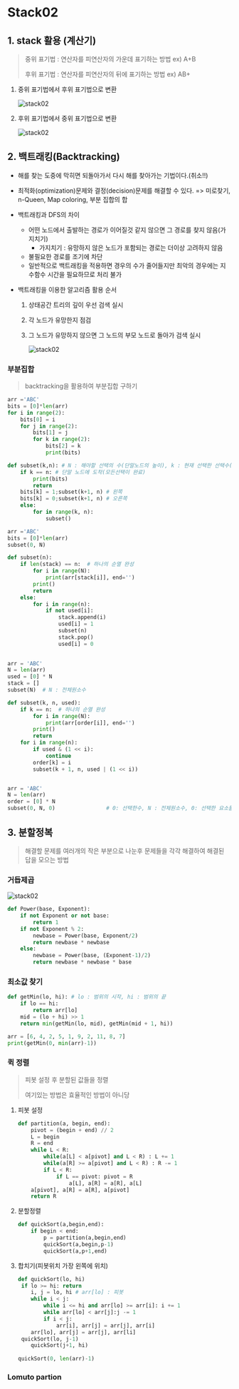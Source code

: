 # Stack02

## 1. stack 활용 (계산기)

> 중위 표기법 : 연산자를 피연산자의 가운데 표기하는 방법 ex) A+B
>
> 후위 표기법 : 연산자를 피연산자의 뒤에 표기하는 방법 ex) AB+

1. 중위 표기법에서 후위 표기법으로 변환

   ![stack02](./stack02_01.JPG)

2. 후위 표기법에서 중위 표기법으로 변환

   ![stack02](./stack02_02.JPG)

## 2. 백트래킹(Backtracking)

* 해를 찾는 도중에 막히면 되돌아가서 다시 해를 찾아가는 기법이다.(취소!!)

* 최적화(optimization)문제와 결정(decision)문제를 해결할 수 있다. => 미로찾기, n-Queen, Map coloring, 부분 집합의 합

* 백트래킹과 DFS의 차이

  * 어떤 노드에서 출발하는 경로가 이어질것 같지 않으면 그 경로를 찾지 않음(가지치기)
    * 가지치기 : 유망하지 않은 노드가 포함되는 경로는 더이상 고려하지 않음
  * 불필요한 경로를 조기에 차단
  * 일반적으로 백트래킹을 적용하면 경우의 수가 줄어들지만 최악의 경우에는 지수함수 시간을 필요하므로 처리 불가

* 백트래킹을 이용한 알고리즘 활용 순서

  1. 상태공간 트리의 깊이 우선 검색 실시

  2. 각 노드가 유망한지 점검

  3. 그 노드가 유망하지 않으면 그 노드의 부모 노드로 돌아가 검색 실시

     ![stack02](./stack02_03.JPG)

### 부분집합

> backtracking을 활용하여 부분집합 구하기

```python
arr ='ABC'
bits = [0]*len(arr)
for i in range(2):
    bits[0] = i
    for j in range(2):
        bits[1] = j
        for k in range(2):
            bits[2] = k
            print(bits)
```

```python
def subset(k,n): # N : 해야할 선택의 수(단말노드의 높이), k : 현재 선택한 선택수(현재 노드의 높이)
    if k == n: # 단말 노드에 도착(모든선택이 완료)
        print(bits)
        return
    bits[k] = 1;subset(k+1, n) # 왼쪽
    bits[k] = 0;subset(k+1, n) # 오른쪽
    else:
        for in range(k, n):
            subset()

arr ='ABC'
bits = [0]*len(arr)    
subset(0, N)
```

```python
def subset(n):
    if len(stack) == n:  # 하나의 순열 완성
        for i in range(N):
            print(arr[stack[i]], end='')
        print()
        return
    else:
        for i in range(n):
            if not used[i]:
                stack.append(i)
                used[i] = 1
                subset(n)
                stack.pop()
                used[i] = 0

                
arr = 'ABC'
N = len(arr)
used = [0] * N
stack = []
subset(N)  # N : 전체원소수
```



```python
def subset(k, n, used):
    if k == n:  # 하나의 순열 완성
        for i in range(N):
            print(arr[order[i]], end='')
        print()
        return
    for i in range(n):
        if used & (1 << i):
            continue
        order[k] = i
        subset(k + 1, n, used | (1 << i))


arr = 'ABC'
N = len(arr)
order = [0] * N
subset(0, N, 0)                # 0: 선택한수, N : 전체원소수, 0: 선택한 요소들의 집합
```



## 3. 분할정복

> 해결할 문제를 여러개의 작은 부분으로 나눈후 문제들을 각각 해결하여 해결된 답을 모으는 방법

### 거듭제곱

![stack02](./stack02_04.JPG)

```python
def Power(base, Exponent):
    if not Exponent or not base:
        return 1
    if not Exponent % 2:
        newbase = Power(base, Exponent/2)
        return newbase * newbase
    else:
        newbase = Power(base, (Exponent-1)/2)
        return newbase * newbase * base
```

### 최소값 찾기

```python
def getMin(lo, hi): # lo : 범위의 시작, hi : 범위의 끝
    if lo == hi:
        return arr[lo]
    mid = (lo + hi) >> 1
    return min(getMin(lo, mid), getMin(mid + 1, hi))

arr = [6, 4, 2, 5, 1, 9, 2, 11, 8, 7]
print(getMin(0, min(arr)-1))
```

### 퀵 정렬

> 피봇 설정 후 분할된 값들을 정렬
>
> 여기있는 방법은 효율적인 방법이 아니당

1. 피봇 설정

   ```python
   def partition(a, begin, end):
       pivot = (begin + end) // 2
       L = begin
       R = end
       while L < R:
           while(a[L] < a[pivot] and L < R) : L += 1
           while(a[R] >= a[pivot] and L < R) : R -= 1
           if L < R:
               if L == pivot: pivot = R
                   a[L], a[R] = a[R], a[L]
       a[pivot], a[R] = a[R], a[pivot]
       return R
   ```

   

2. 분할정렬

   ```python
   def quickSort(a,begin,end):
       if begin < end:
           p = partition(a,begin,end)
           quickSort(a,begin,p-1)
           quickSort(a,p+1,end)
   ```

   
   
3. 합치기(피봇위치 가장 왼쪽에 위치)

   ```python
   def quickSort(lo, hi)
   	if lo >= hi: return
       i, j = lo, hi # arr[lo] : 피봇
       while i < j:
           while i <= hi and arr[lo] >= arr[i]: i += 1
           while arr[lo] < arr[j]:j -= 1
           if i < j:
               arr[i], arr[j] = arr[j], arr[i]
       arr[lo], arr[j] = arr[j], arr[li]
   	quickSort(lo, j-1)
       quickSort(j+1, hi)
       
   quickSort(0, len(arr)-1)
   ```

### Lomuto partion



